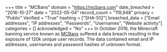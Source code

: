 +++
title = "MCBans"
domain = "https://mcbans.com"
date_breached = "2016-10-27"
date = "2022-05-04"
record_count = "119,948"
privacy = "Public"
Verified = "True"
hashing = ["SHA-512"]
breached_data = ["Email addresses", "IP addresses", "Passwords", "Usernames", "Website activity"]
categories = []
acknowledged = "No"
+++
In October 2016, the Minecraft banning service known as <a href="https://www.mcbans.com/" target="_blank" rel="noopener">MCBans</a> suffered a data breach resulting in the exposure of 120k unique user records. The data contained email and IP addresses, usernames and password hashes of unknown format.